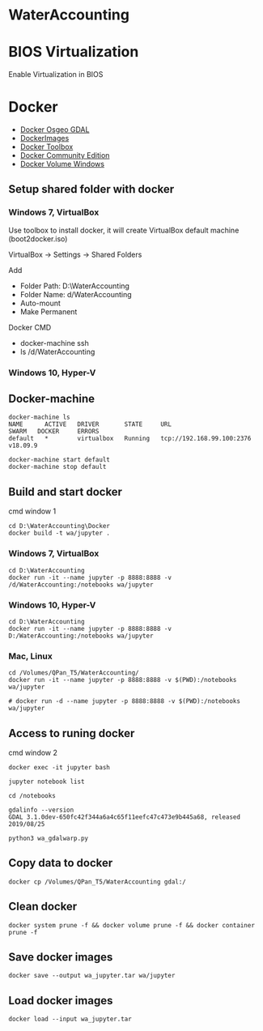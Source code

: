 # WaterAccounting

# BIOS Virtualization

Enable Virtualization in BIOS

# Docker

* [Docker Osgeo GDAL](https://hub.docker.com/r/osgeo/gdal)
* [DockerImages](https://wiki.osgeo.org/wiki/DockerImages)
* [Docker Toolbox](https://docs.docker.com/toolbox/overview/)
* [Docker Community Edition](https://docs.docker.com/docker-for-windows/release-notes/)
* [Docker Volume Windows](https://stackoverflow.com/questions/33126271/how-to-use-volume-option-with-docker-toolbox-on-windows)

## Setup shared folder with docker

### Windows 7, VirtualBox

Use toolbox to install docker, it will create VirtualBox default machine (boot2docker.iso)

VirtualBox -> Settings -> Shared Folders

Add

* Folder Path: D:\WaterAccounting
* Folder Name: d/WaterAccounting
* Auto-mount
* Make Permanent

Docker CMD

* docker-machine ssh
* ls /d/WaterAccounting

### Windows 10, Hyper-V

## Docker-machine

```
docker-machine ls
NAME      ACTIVE   DRIVER       STATE     URL                         SWARM   DOCKER     ERRORS
default   *        virtualbox   Running   tcp://192.168.99.100:2376           v18.09.9

docker-machine start default
docker-machine stop default
```

## Build and start docker

cmd window 1

```
cd D:\WaterAccounting\Docker
docker build -t wa/jupyter .
```

### Windows 7, VirtualBox

```
cd D:\WaterAccounting
docker run -it --name jupyter -p 8888:8888 -v /d/WaterAccounting:/notebooks wa/jupyter
```

### Windows 10, Hyper-V

```
cd D:\WaterAccounting
docker run -it --name jupyter -p 8888:8888 -v D:/WaterAccounting:/notebooks wa/jupyter
```

### Mac, Linux

```
cd /Volumes/QPan_T5/WaterAccounting/
docker run -it --name jupyter -p 8888:8888 -v $(PWD):/notebooks wa/jupyter

# docker run -d --name jupyter -p 8888:8888 -v $(PWD):/notebooks wa/jupyter
```

## Access to runing docker

cmd window 2

```
docker exec -it jupyter bash

jupyter notebook list

cd /notebooks

gdalinfo --version
GDAL 3.1.0dev-650fc42f344a6a4c65f11eefc47c473e9b445a68, released 2019/08/25

python3 wa_gdalwarp.py 
```

## Copy data to docker

```
docker cp /Volumes/QPan_T5/WaterAccounting gdal:/
```

## Clean docker

```
docker system prune -f && docker volume prune -f && docker container prune -f
```

## Save docker images

```
docker save --output wa_jupyter.tar wa/jupyter
```

## Load docker images

```
docker load --input wa_jupyter.tar
```
